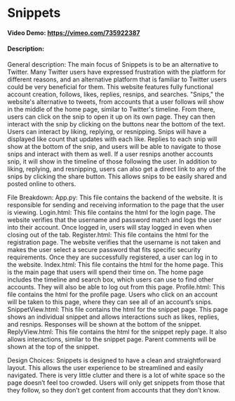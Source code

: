 # Snippets
#### Video Demo:  https://vimeo.com/735922387
#### Description:
General description:
The main focus of Snippets is to be an alternative to Twitter. Many Twitter users have expressed frustration with the platform for different reasons, and an alternative platform that is familiar to Twitter users could be very beneficial for them. This website features fully functional account creation, follows, likes, replies, resnips, and searches. "Snips," the website's alternative to tweets, from accounts that a user follows will show in the middle of the home page, similar to Twitter's timeline. From there, users can click on the snip to open it up on its own page. They can then interact with the snip by clicking on the buttons near the bottom of the text. Users can interact by liking, replying, or resnipping. Snips will have a displayed like count that updates with each like. Replies to each snip will show at the bottom of the snip, and users will be able to navigate to those snips and interact with them as well. If a user resnips another accounts snip, it will show in the timeline of those following the user. In addition to liking, replying, and resnipping, users can also get a direct link to any of the snips by clicking the share button. This allows snips to be easily shared and posted online to others.

File Breakdown:
App.py:
This file contains the backend of the website. It is responsible for sending and receiving information to the page that the user is viewing.
Login.html:
This file contains the html for the login page. The website verifies that the username and password match and logs the user into their account. Once logged in, users will stay logged in even when closing out of the tab.
Register.html:
This file contains the html for the registration page. The website verifies that the username is not taken and makes the user select a secure password that fits specific security requirements. Once they are successfully registered, a user can log in to the website.
Index.html:
This file contains the html for the home page. This is the main page that users will spend their time on. The home page includes the timeline and search box, which users can use to find other accounts. They will also be able to log out from this page.
Profile.html:
This file contains the html for the profile page. Users who click on an account will be taken to this page, where they can see all of an account’s snips.
SnippetView.html:
This file contains the html for the snippet page. This page shows an individual snippet and allows interactions such as likes, replies, and resnips. Responses will be shown at the bottom of the snippet.
ReplyView.html:
This file contains the html for the snippet reply page. It also allows interactions, similar to the snippet page. Parent comments will be shown at the top of the snippet.

Design Choices:
Snippets is designed to have a clean and straightforward layout. This allows the user experience to be streamlined and easily navigated. There is very little clutter and there is a lot of white space so the page doesn’t feel too crowded. Users will only get snippets from those that they follow, so they don’t get content from accounts that they don’t know.